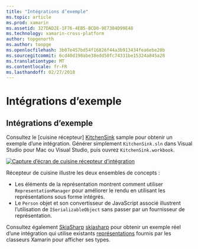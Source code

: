 ```yaml
---
title: "Intégrations d’exemple"
ms.topic: article
ms.prod: xamarin
ms.assetid: 327DAD2E-1F76-4EB5-BCD0-9E7384D99E48
ms.technology: xamarin-cross-platform
author: topgenorth
ms.author: toopge
ms.openlocfilehash: 3b07e457bd54f16826f44a3b913434fea6ebe20b
ms.sourcegitcommit: 6cd40d190abe38edd50fc74331be15324a845a28
ms.translationtype: MT
ms.contentlocale: fr-FR
ms.lasthandoff: 02/27/2018
---
```

# <a name="sample-integrations"></a>Intégrations d’exemple

## <a name="sample-integrations"></a>Intégrations d’exemple

Consultez le [cuisine récepteur] [ KitchenSink] sample pour obtenir un exemple d’une intégration. Générer simplement `KitchenSink.sln` dans Visual Studio pour Mac ou Visual Studio, puis ouvrez `KitchenSink.workbook`.

[![Capture d’écran de cuisine récepteur d’intégration](samples-images/kitchensinkintegrationscreenshot.png)](samples-images/kitchensinkintegrationscreenshot.png)

Récepteur de cuisine illustre les deux ensembles de concepts :

* Les éléments de la représentation montrent comment utiliser `RepresentationManager` pour améliorer le rendu en utilisant les représentations sous forme intégrés.
* Le `Person` objet et son convertisseur de JavaScript associé illustrent l’utilisation de `ISerializableObject` sans passer par un fournisseur de représentation.

Consultez également [SkiaSharp] [ skiasharp] pour obtenir un exemple réel d’une intégration qui utilise existants [représentations](~/tools/workbooks/sdk/representations.md) fournis par les classeurs Xamarin pour afficher ses types.

[KitchenSink]: https://github.com/xamarin/Workbooks/tree/master/SDK/Samples/KitchenSink
[skiasharp]: https://github.com/mono/SkiaSharp/tree/master/source/SkiaSharp.Workbooks